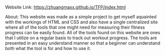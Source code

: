 Website Link: https://zhuangmaxx.github.io/TFP/index.html

About: This website was made as a simple project to get myself aquainted with the workings of HTML and CSS and also have a single centralized site where all of the tools that one might need for measuring their fitness progress can be easily found. All of the tools found on this website are ones that I utilize on a regular basis to track out workout progress. The tools are presented in an easy understand manner so that a beginner can understand both what the tool is for and how to use it.
